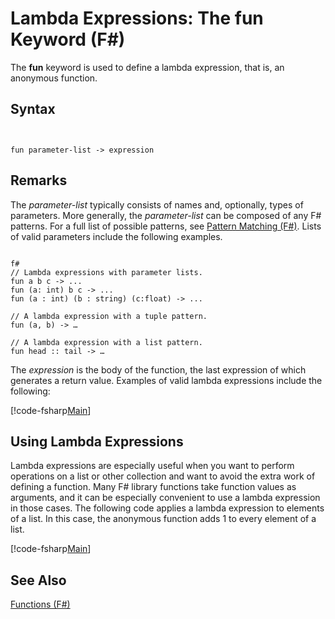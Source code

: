# Lambda Expressions: The fun Keyword (F#)

The **fun** keyword is used to define a lambda expression, that is, an anonymous function.


## Syntax


```


fun parameter-list -> expression

```



## Remarks
The *parameter-list* typically consists of names and, optionally, types of parameters. More generally, the *parameter-list* can be composed of any F# patterns. For a full list of possible patterns, see [Pattern Matching &#40;F&#35;&#41;](Pattern-Matching-%28FSharp%29.md). Lists of valid parameters include the following examples.



```

f#
// Lambda expressions with parameter lists.
fun a b c -> ...
fun (a: int) b c -> ...
fun (a : int) (b : string) (c:float) -> ...

// A lambda expression with a tuple pattern.
fun (a, b) -> …

// A lambda expression with a list pattern.
fun head :: tail -> …

```


The *expression* is the body of the function, the last expression of which generates a return value. Examples of valid lambda expressions include the following:

[!code-fsharp[Main](snippets/fslangref1/snippet301.fs)]
    
## Using Lambda Expressions
Lambda expressions are especially useful when you want to perform operations on a list or other collection and want to avoid the extra work of defining a function. Many F# library functions take function values as arguments, and it can be especially convenient to use a lambda expression in those cases. The following code applies a lambda expression to elements of a list. In this case, the anonymous function adds 1 to every element of a list.

[!code-fsharp[Main](snippets/fslangref1/snippet302.fs)]
    
## See Also
[Functions &#40;F&#35;&#41;](Functions-%28FSharp%29.md)

